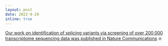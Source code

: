 ```yaml
---
layout: post
date: 2022-9-29
inline: true
---
```


[Our work on identification of splicing variants via screening of over 200,000 transcriptome sequencing data was published in Nature Communications](https://www.nature.com/articles/s41467-022-32887-9) :sparkle:

